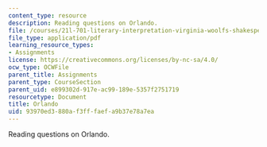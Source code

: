 ```yaml
---
content_type: resource
description: Reading questions on Orlando.
file: /courses/21l-701-literary-interpretation-virginia-woolfs-shakespeare-spring-2001/93970ed3880af3fffaefa9b37e78a7ea_MIT21L_701S01_orlando.pdf
file_type: application/pdf
learning_resource_types:
- Assignments
license: https://creativecommons.org/licenses/by-nc-sa/4.0/
ocw_type: OCWFile
parent_title: Assignments
parent_type: CourseSection
parent_uid: e899302d-917e-ac99-189e-5357f2751719
resourcetype: Document
title: Orlando
uid: 93970ed3-880a-f3ff-faef-a9b37e78a7ea
---
```

Reading questions on Orlando.